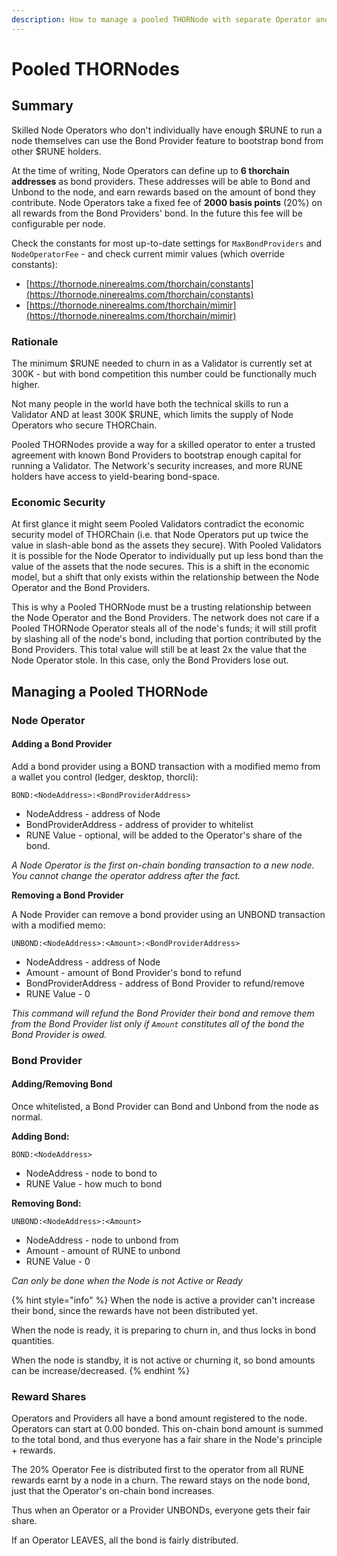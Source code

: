 ```yaml
---
description: How to manage a pooled THORNode with separate Operator and Providers.
---
```


# Pooled THORNodes

## Summary

Skilled Node Operators who don't individually have enough $RUNE to run a node themselves can use the Bond Provider feature to bootstrap bond from other $RUNE holders.&#x20;

At the time of writing, Node Operators can define up to **6 thorchain addresses** as bond providers. These addresses will be able to Bond and Unbond to the node, and earn rewards based on the amount of bond they contribute. Node Operators take a fixed fee of **2000 basis points** (20%) on all rewards from the Bond Providers' bond. In the future this fee will be configurable per node.&#x20;

Check the constants for most up-to-date settings for `MaxBondProviders` and `NodeOperatorFee` - and check current mimir values (which override constants):

* [https://thornode.ninerealms.com/thorchain/constants](https://thornode.ninerealms.com/thorchain/constants)
* [https://thornode.ninerealms.com/thorchain/mimir](https://thornode.ninerealms.com/thorchain/mimir)

### Rationale

The minimum $RUNE needed to churn in as a Validator is currently set at 300K - but with bond competition this number could be functionally much higher.&#x20;

Not many people in the world have both the technical skills to run a Validator AND at least 300K $RUNE, which limits the supply of Node Operators who secure THORChain.

Pooled THORNodes provide a way for a skilled operator to enter a trusted agreement with known Bond Providers to bootstrap enough capital for running a Validator. The Network's security increases, and more RUNE holders have access to yield-bearing bond-space.&#x20;

### Economic Security

At first glance it might seem Pooled Validators contradict the economic security model of THORChain (i.e. that Node Operators put up twice the value in slash-able bond as the assets they secure). With Pooled Validators it is possible for the Node Operator to individually put up less bond than the value of the assets that the node secures. This is a shift in the economic model, but a shift that only exists within the relationship between the Node Operator and the Bond Providers.&#x20;

This is why a Pooled THORNode must be a trusting relationship between the Node Operator and the Bond Providers. The network does not care if a Pooled THORNode Operator steals all of the node's funds; it will still profit by slashing all of the node's bond, including that portion contributed by the Bond Providers. This total value will still be at least 2x the value that the Node Operator stole. In this case, only the Bond Providers lose out.&#x20;

## Managing a Pooled THORNode

### Node Operator

#### Adding a Bond Provider

Add a bond provider using a BOND transaction with a modified memo from a wallet you control (ledger, desktop, thorcli):

`BOND:<NodeAddress>:<BondProviderAddress>`

* NodeAddress - address of Node
* BondProviderAddress - address of provider to whitelist&#x20;
* RUNE Value - optional, will be added to the Operator's share of the bond.&#x20;

_A Node Operator is the first on-chain bonding transaction to a new node. You cannot change the operator address after the fact._&#x20;

**Removing a Bond Provider**

A Node Provider can remove a bond provider using an UNBOND transaction with a modified memo:

`UNBOND:<NodeAddress>:<Amount>:<BondProviderAddress>`

* NodeAddress - address of Node
* Amount - amount of Bond Provider's bond to refund
* BondProviderAddress - address of Bond Provider to refund/remove
* RUNE Value - 0

_This command will refund the Bond Provider their bond and remove them from the Bond Provider list only if `Amount` constitutes all of the bond the Bond Provider is owed._

### Bond Provider

#### Adding/Removing Bond

Once whitelisted, a Bond Provider can Bond and Unbond from the node as normal.&#x20;

**Adding Bond:**

`BOND:<NodeAddress>`&#x20;

* NodeAddress - node to bond to
* RUNE Value - how much to bond

**Removing Bond:**

`UNBOND:<NodeAddress>:<Amount>`

* NodeAddress - node to unbond from
* Amount - amount of RUNE to unbond
* RUNE Value - 0

_Can only be done when the Node is not Active or Ready_

{% hint style="info" %}
When the node is active a provider can't increase their bond, since the rewards have not been distributed yet.&#x20;

When the node is ready, it is preparing to churn in, and thus locks in bond quantities.

When the node is standby, it is not active or churning it, so bond amounts can be increase/decreased.
{% endhint %}

### Reward Shares

Operators and Providers all have a bond amount registered to the node. Operators can start at 0.00 bonded. This on-chain bond amount is summed to the total bond, and thus everyone has a fair share in the Node's principle + rewards.&#x20;

The 20% Operator Fee is distributed first to the operator from all RUNE rewards earnt by a node in a churn. The reward stays on the node bond, just that the Operator's on-chain bond increases.&#x20;

Thus when an Operator or a Provider UNBONDs, everyone gets their fair share.&#x20;

If an Operator LEAVES, all the bond is fairly distributed.&#x20;

